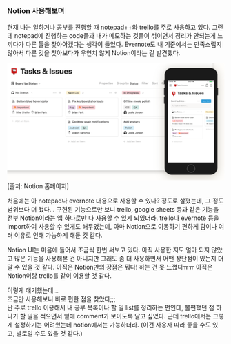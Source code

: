 
### Notion 사용해보며

현재 나는 일하거나 공부를 진행할 때 notepad++와 trello를 주로 사용하고 있다. 그런데 notepad에 진행하는 code들과 내가 메모하는 것들이 섞이면서 정리가 안되는게 느끼다가 다른 툴을 찾아야겠다는 생각이 들었다. Evernote도 내 기준에서는 만족스럽지 않아서 다른 것을 찾아보다가 우연치 않게 Notion이라는 걸 발견했다.

![Notion](./img/notion.png)
[출처: Notion 홈페이지]

처음에는 아 notepad나 evernote 대용으로 사용할 수 있나? 정도로 살폈는데, 그 정도 범위보다 더 컸다... 구현된 기능으로만 보니 trello, google sheets 등과 같은 기능을 전부 Notion이라는 앱 하나로만 다 사용할 수 있게 되있더라. trello나 evernote 등을 import하여 사용할 수 있게도 해두었는데, 아마 Notion으로 이동하기 편하게 함이나 여러 이유로 인해 가능하게 해둔 것 같다.

 Notion UI는 마음에 들어서 조금씩 한번 써보고 있다. 아직 사용한 지도 얼마 되지 않았고 많은 기능을 사용해본 건 아니지만 그래도 좀 더 사용하면서 어떤 장단점이 있는지 더 알 수 있을 것 같다. 아직은 Notion만의 장점은 뭐다! 하는 건 못 느꼈다ㅠㅠ 아직은 Notion이랑 trello를 같이 이용할 것 같다.

이렇게 얘기했는데...   
조금만 사용해보니 바로 편한 점을 찾았다;;;   
난 주로 trello 이용해서 내 공부 목록이나 할 일 list를 정리하는 편인데, 불편했던 점 하나가 할 일을 적으면서 밑에 comment가 보이도록 달고 싶었다. 근데 trello에서는 그렇게 설정하기는 어려웠는데 notion에서는 가능하더라.
(이건 사용자 따라 좋을 수도 있고, 별로일 수도 있을 것 같다.)
